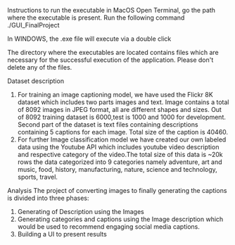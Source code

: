 Instructions to run the executable in MacOS
Open Terminal, go the path where the executable is present.
Run the following command
./GUI_FinalProject

In WINDOWS, the .exe file will execute via a double click

The directory where the executables are located contains files which are necessary for the successful execution of the application. Please don't delete any of the files.

Dataset description
1.	For training an image captioning model, we have used the Flickr 8K dataset which includes two parts images and text. Image contains a total of 8092 images in JPEG format, all are different shapes and sizes. Out of 8092 training dataset is 6000,test is 1000 and 1000 for development. Second part of the dataset is text files containing descriptions containing 5 captions for each image. Total size of the caption is 40460.
2.	For further Image classification model we have created our own labeled data using the Youtube API which includes youtube video description and respective category of the video.The total size of this data is ~20k rows the data categorized into 9 categories namely adventure, art and music, food, history, manufacturing, nature, science and technology, sports, travel.


Analysis
The project of converting images to finally generating the captions is divided into three phases:
1.	Generating of Description using the Images
2.	Generating categories and captions using the Image description which would be used to recommend engaging social media captions.
3.	Building a UI to present results

